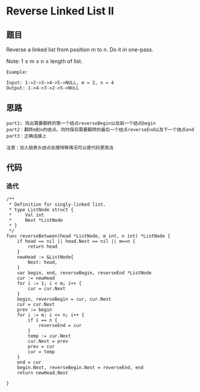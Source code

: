 # Reverse Linked List II


## 题目

Reverse a linked list from position m to n. Do it in one-pass.

Note: 1 ≤ m ≤ n ≤ length of list.

```
Example:

Input: 1->2->3->4->5->NULL, m = 2, n = 4
Output: 1->4->3->2->5->NULL
```

## 思路

```
part1: 找出需要翻转的第一个结点reverseBegin以及前一个结点begin
part2：翻转m到n的结点。同时保存需要翻转的最后一个结点reverseEnd以及下一个结点end
part3：正确连接上

注意：加入链表头结点处理特殊情况可以使代码更简洁
```


## 代码

### 迭代

```golang
/**
 * Definition for singly-linked list.
 * type ListNode struct {
 *     Val int
 *     Next *ListNode
 * }
 */
func reverseBetween(head *ListNode, m int, n int) *ListNode {
    if head == nil || head.Next == nil || m==n {
        return head
    }
    newHead := &ListNode{
        Next: head,
    }
    var begin, end, reverseBegin, reverseEnd *ListNode
    cur := newHead
    for i := 1; i < m; i++ {
        cur = cur.Next
    }
    begin, reverseBegin = cur, cur.Next
    cur = cur.Next
    prev := begin
    for i := m; i <= n; i++ {
        if i == n {
            reverseEnd = cur
        }  
        temp := cur.Next
        cur.Next = prev
        prev = cur
        cur = temp
    }
    end = cur
    begin.Next, reverseBegin.Next = reverseEnd, end
    return newHead.Next
    
}

```
